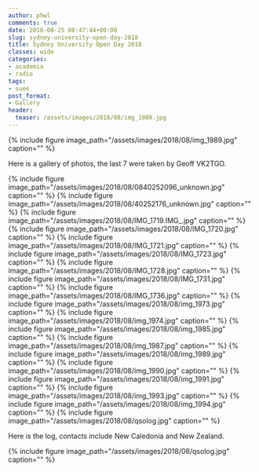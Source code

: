 ```yaml
---
author: phwl
comments: true
date: 2018-08-25 08:47:44+00:00
slug: sydney-university-open-day-2018
title: Sydney University Open Day 2018
classes: wide
categories:
- academia
- radio
tags:
- suee
post_format:
- Gallery
header:
  teaser: /assets/images/2018/08/img_1989.jpg
---
```


{% include figure image_path="/assets/images/2018/08/img_1989.jpg" caption="" %}

<!-- more -->

Here is a gallery of photos, the last 7 were taken by Geoff VK2TGO.

{% include figure image_path="/assets/images/2018/08/0840252096_unknown.jpg" caption="" %}
{% include figure image_path="/assets/images/2018/08/40252176_unknown.jpg" caption="" %}
{% include figure image_path="/assets/images/2018/08/IMG_1719.IMG_.jpg" caption="" %}
{% include figure image_path="/assets/images/2018/08/IMG_1720.jpg" caption="" %}
{% include figure image_path="/assets/images/2018/08/IMG_1721.jpg" caption="" %}
{% include figure image_path="/assets/images/2018/08/IMG_1723.jpg" caption="" %}
{% include figure image_path="/assets/images/2018/08/IMG_1728.jpg" caption="" %}
{% include figure image_path="/assets/images/2018/08/IMG_1731.jpg" caption="" %}
{% include figure image_path="/assets/images/2018/08/IMG_1736.jpg" caption="" %}
{% include figure image_path="/assets/images/2018/08/img_1973.jpg" caption="" %}
{% include figure image_path="/assets/images/2018/08/img_1974.jpg" caption="" %}
{% include figure image_path="/assets/images/2018/08/img_1985.jpg" caption="" %}
{% include figure image_path="/assets/images/2018/08/img_1987.jpg" caption="" %}
{% include figure image_path="/assets/images/2018/08/img_1989.jpg" caption="" %}
{% include figure image_path="/assets/images/2018/08/img_1990.jpg" caption="" %}
{% include figure image_path="/assets/images/2018/08/img_1991.jpg" caption="" %}
{% include figure image_path="/assets/images/2018/08/img_1993.jpg" caption="" %}
{% include figure image_path="/assets/images/2018/08/img_1994.jpg" caption="" %}
{% include figure image_path="/assets/images/2018/08/qsolog.jpg" caption="" %}

Here is the log, contacts include New Caledonia and New Zealand.

{% include figure image_path="/assets/images/2018/08/qsolog.jpg" caption="" %}
